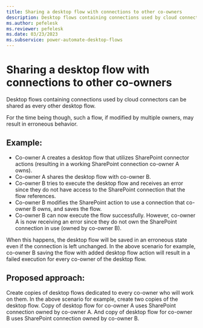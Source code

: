```yaml
---
title: Sharing a desktop flow with connections to other co-owners
description: Desktop flows containing connections used by cloud connectors can be shared as every other desktop flow. For the time being though, such a flow, if modified by multiple owners, may result in erroneous behavior.
ms.author: pefelesk
ms.reviewer: pefelesk
ms.date: 03/23/2023
ms.subservice: power-automate-desktop-flows
---
```


# Sharing a desktop flow with connections to other co-owners

Desktop flows containing connections used by cloud connectors can be shared as every other desktop flow.

For the time being though, such a flow, if modified by multiple owners, may result in erroneous behavior.

## Example:

- Co-owner A creates a desktop flow that utilizes SharePoint connector actions (resulting in a working SharePoint connection co-owner A owns).
- Co-owner A shares the desktop flow with co-owner B.
- Co-owner B tries to execute the desktop flow and receives an error since they do not have access to the SharePoint connection that the flow references.
- Co-owner B modifies the SharePoint action to use a connection that co-owner B owns, and saves the flow.
- Co-owner B can now execute the flow successfully. However, co-owner A is now receiving an error since they do not own the SharePoint connection in use (owned by co-owner B).
 

When this happens, the desktop flow will be saved in an erroneous state even if the connection is left unchanged. In the above scenario for example, co-owner B saving the flow with added desktop flow action will result in a failed execution for every co-owner of the desktop flow.
 

## Proposed approach:

Create copies of desktop flows dedicated to every co-owner who will work on them. In the above scenario for example, create two copies of the desktop flow. Copy of desktop flow for co-owner A uses SharePoint connection owned by co-owner A. And copy of desktop flow for co-owner B uses SharePoint connection owned by co-owner B. 

